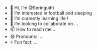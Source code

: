 - 👋 Hi, I’m @Seringuitti
- 👀 I’m interested in football and sleeping
- 🌱 I’m currently learning life !
- 💞️ I’m looking to collaborate on ...
- 📫 How to reach me ...
- 😄 Pronouns: ...
- ⚡ Fun fact: ...

<!---
Seringuitti/Seringuitti is a ✨ special ✨ repository because its `README.md` (this file) appears on your GitHub profile.
You can click the Preview link to take a look at your changes.
--->
